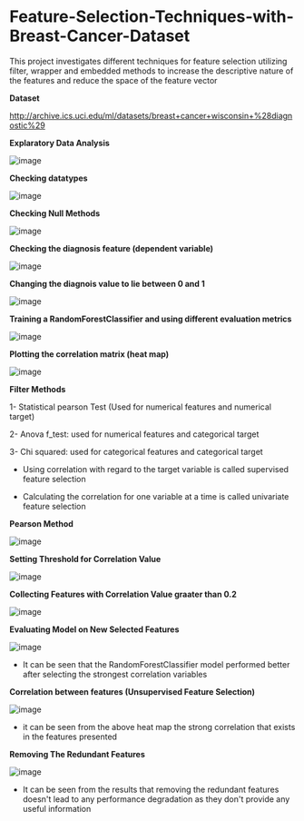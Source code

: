 # Feature-Selection-Techniques-with-Breast-Cancer-Dataset
This project investigates different techniques for feature selection utilizing filter, wrapper and embedded methods to increase the descriptive nature of the features and reduce the space of the feature vector

**Dataset**

http://archive.ics.uci.edu/ml/datasets/breast+cancer+wisconsin+%28diagnostic%29

**Explaratory Data Analysis**

![image](https://user-images.githubusercontent.com/69100847/178135953-68941da7-9113-4a24-b6bd-940d89a96014.png)


**Checking datatypes**

![image](https://user-images.githubusercontent.com/69100847/178135642-504ae499-2892-47a8-84f5-8d6542158161.png)


**Checking Null Methods**

![image](https://user-images.githubusercontent.com/69100847/178135661-888cc8aa-602a-4902-bd58-15dc7f146f28.png)


**Checking the diagnosis feature (dependent variable)**

![image](https://user-images.githubusercontent.com/69100847/178135697-ea0ce97c-f7fe-47af-9f37-c66bbea02d25.png)


**Changing the diagnois value to lie between 0 and 1**

![image](https://user-images.githubusercontent.com/69100847/178135717-1692bfc7-040d-4136-958c-10e12e48d2c5.png)


**Training a RandomForestClassifier and using different evaluation metrics**

![image](https://user-images.githubusercontent.com/69100847/178135748-318dbad0-0a23-449b-956b-f41574e7a41c.png)


**Plotting the correlation matrix (heat map)**

![image](https://user-images.githubusercontent.com/69100847/178135761-f0e641aa-6cd5-467e-ba93-11d10a8bd21e.png)

**Filter Methods**

1- Statistical pearson Test (Used for numerical features and numerical target)

2- Anova f_test: used for numerical features and categorical target

3- Chi squared: used for categorical features and categorical target

- Using correlation with regard to the target variable is called supervised feature selection

- Calculating the correlation for one variable at a time is called univariate feature selection


**Pearson Method**

![image](https://user-images.githubusercontent.com/69100847/178136148-20d267b6-9166-40e0-86bc-e7cec95f4b2f.png)

**Setting Threshold for Correlation Value**

![image](https://user-images.githubusercontent.com/69100847/178136413-177e1cbb-5849-4793-ab42-b6356746637a.png)

**Collecting Features with Correlation Value graater than 0.2**

![image](https://user-images.githubusercontent.com/69100847/178136438-2818e90f-3d7b-4990-8364-29adf51b49eb.png)

**Evaluating Model on New Selected Features**

![image](https://user-images.githubusercontent.com/69100847/178136460-f1ac0a4b-e49d-46a3-97da-09f66bd7a105.png)

- It can be seen that the RandomForestClassifier model performed better after selecting the strongest correlation variables

**Correlation between features (Unsupervised Feature Selection)**

![image](https://user-images.githubusercontent.com/69100847/178136614-53a4860d-2534-4331-b579-53a66327e411.png)
- it can be seen from the above heat map the strong correlation that exists in the features presented

**Removing The Redundant Features**

![image](https://user-images.githubusercontent.com/69100847/178136704-3358e4a8-26be-41c6-ba6e-6b826e4f313c.png)

- It can be seen from the results that removing the redundant features doesn't lead to any performance degradation as they don't provide any useful information

